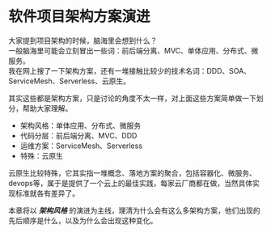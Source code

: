 # 软件项目架构方案演进
大家提到项目架构的时候，脑海里会想到什么？  
一般脑海里可能会立刻冒出一些词：前后端分离、MVC、单体应用、分布式、微服务。  
我在网上搜了一下架构方案，还有一堆接触比较少的技术名词：DDD、SOA、ServiceMesh、Serverless、云原生。  

其实这些都是架构方案，只是讨论的角度不太一样，对上面这些方案简单做一下划分，帮助大家理解。  
- 架构风格：单体应用、分布式、微服务
- 代码分层：前后端分离、MVC、DDD
- 运维方案：ServiceMesh、Serverless
- 特殊：云原生

云原生比较特殊，它其实指一堆概念、落地方案的聚合，包括容器化、微服务、devops等，属于是提供了一个云上的最佳实践，每家云厂商都在做，当然具体实现标准就各有差异了。  

本章将以 _**架构风格**_ 的演进为主线，理清为什么会有这么多架构方案，他们出现的先后顺序是什么，以及为什么会出现这种变化。  

